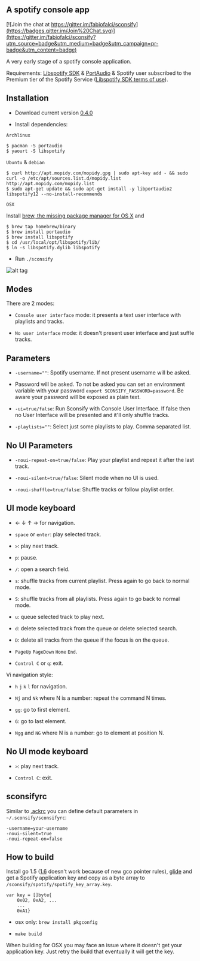 A spotify console app
---------------------

[![Join the chat at https://gitter.im/fabiofalci/sconsify](https://badges.gitter.im/Join%20Chat.svg)](https://gitter.im/fabiofalci/sconsify?utm_source=badge&utm_medium=badge&utm_campaign=pr-badge&utm_content=badge)

A very early stage of a spotify console application.

Requirements: [Libspotify SDK](https://developer.spotify.com/technologies/libspotify/) & [PortAudio](http://www.portaudio.com/) & Spotify user subscribed to the Premium tier of the Spotify Service ([Libspotify SDK terms of use](https://developer.spotify.com/developer-terms-of-use/)).


Installation
------------

* Download current version [0.4.0](https://github.com/fabiofalci/sconsify/releases) 

* Install dependencies:

`Archlinux`

	$ pacman -S portaudio
	$ yaourt -S libspotify

`Ubuntu` & `debian`

	$ curl http://apt.mopidy.com/mopidy.gpg | sudo apt-key add - && sudo curl -o /etc/apt/sources.list.d/mopidy.list http://apt.mopidy.com/mopidy.list
	$ sudo apt-get update && sudo apt-get install -y libportaudio2 libspotify12 --no-install-recommends 

`OSX`

Install [brew, the missing package manager for OS X](http://brew.sh/) and

	$ brew tap homebrew/binary
	$ brew install portaudio
	$ brew install libspotify
	$ cd /usr/local/opt/libspotify/lib/
	$ ln -s libspotify.dylib libspotify

* Run `./sconsify`

![alt tag](https://raw.githubusercontent.com/wiki/fabiofalci/sconsify/sconsify.png)

Modes
-----

There are 2 modes: 

* `Console user interface` mode: it presents a text user interface with playlists and tracks.

* `No user interface` mode: it doesn't present user interface and just suffle tracks.


Parameters
----------

* `-username=""`: Spotify username. If not present username will be asked.

* Password will be asked. To not be asked you can set an environment variable with your password `export SCONSIFY_PASSWORD=password`. Be aware your password will be exposed as plain text.

* `-ui=true/false`: Run Sconsify with Console User Interface. If false then no User Interface will be presented and it'll only shuffle tracks.

* `-playlists=""`: Select just some playlists to play. Comma separated list.


No UI Parameters
----------------

* `-noui-repeat-on=true/false`: Play your playlist and repeat it after the last track.

* `-noui-silent=true/false`: Silent mode when no UI is used.

* `-noui-shuffle=true/false`: Shuffle tracks or follow playlist order.


UI mode keyboard 
----------------

* &larr; &darr; &uarr; &rarr; for navigation.

* `space` or `enter`: play selected track.

* `>`: play next track.

* `p`: pause.

* `/`: open a search field.

* `s`: shuffle tracks from current playlist. Press again to go back to normal mode.

* `S`: shuffle tracks from all playlists. Press again to go back to normal mode.

* `u`: queue selected track to play next.

* `d`: delete selected track from the queue or delete selected search.

* `D`: delete all tracks from the queue if the focus is on the queue.

* `PageUp` `PageDown` `Home` `End`. 

* `Control C` or `q`: exit.

Vi navigation style:

* `h` `j` `k` `l` for navigation.

* `Nj` and `Nk` where N is a number: repeat the command N times.

* `gg`: go to first element. 

* `G`: go to last element.

* `Ngg` and `NG` where N is a number: go to element at position N. 


No UI mode keyboard 
-------------------

* `>`: play next track.

* `Control C`: exit.


sconsifyrc
----------

Similar to [.ackrc](http://beyondgrep.com/documentation/) you can define default parameters in `~/.sconsify/sconsifyrc`:

	-username=your-username
	-noui-silent=true 
	-noui-repeat-on=false


How to build
---------------------------------

Install go 1.5 ([1.6](https://github.com/op/go-libspotify/issues/18) doesn't work because of new gco pointer rules), [glide](https://glide.sh/) and get a Spotify application key and copy as a byte array to `/sconsify/spotify/spotify_key_array.key`.

	var key = []byte{
	    0x02, 0xA2, ...
	    ...
	    0xA1}

* osx only: `brew install pkgconfig`

* `make build`

When building for OSX you may face an issue where it doesn't get your application key. Just retry the build that eventually it will get the key.
